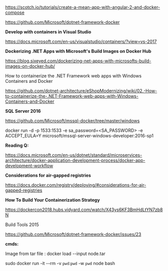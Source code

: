 https://scotch.io/tutorials/create-a-mean-app-with-angular-2-and-docker-compose

https://github.com/Microsoft/dotnet-framework-docker

<b>Develop with containers in Visual Studio</b>

https://docs.microsoft.com/en-us/visualstudio/containers/?view=vs-2017

<b>Dockerizing .NET Apps with Microsoft's Build Images on Docker Hub</b>

https://blog.sixeyed.com/dockerizing-net-apps-with-microsofts-build-images-on-docker-hub/

How to containerize the .NET Framework web apps with Windows Containers and Docker

https://github.com/dotnet-architecture/eShopModernizing/wiki/02.-How-to-containerize-the-.NET-Framework-web-apps-with-Windows-Containers-and-Docker

<b>SQL Server 2016</b>

https://github.com/Microsoft/mssql-docker/tree/master/windows

docker run -d -p 1533:1533 -e sa_password=<SA_PASSWORD> -e ACCEPT_EULA=Y microsoft/mssql-server-windows-developer:2016-sp1

<b>Reading Q:</b>

https://docs.microsoft.com/en-us/dotnet/standard/microservices-architecture/docker-application-development-process/docker-app-development-workflow


<b>Considerations for air-gapped registries</b>

https://docs.docker.com/registry/deploying/#considerations-for-air-gapped-registries

<b>How To Build Your Containerization Strategy</b>

https://dockercon2018.hubs.vidyard.com/watch/X43ys6KF3BmHdLtYN7zb8N

Build Tools 2015

https://github.com/Microsoft/dotnet-framework-docker/issues/23


<b>cmds: </b>

Image from tar file : 
docker load --input node.tar

sudo docker run -it --rm -v `pwd`:`pwd` -w `pwd` node bash

